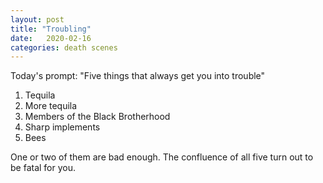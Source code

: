```yaml
---
layout: post
title: "Troubling"
date:   2020-02-16
categories: death scenes
---
```

Today's prompt: "Five things that always get you into trouble"

1. Tequila
2. More tequila
3. Members of the Black Brotherhood
4. Sharp implements
5. Bees

One or two of them are bad enough. The confluence of all five turn out to be fatal for you.

